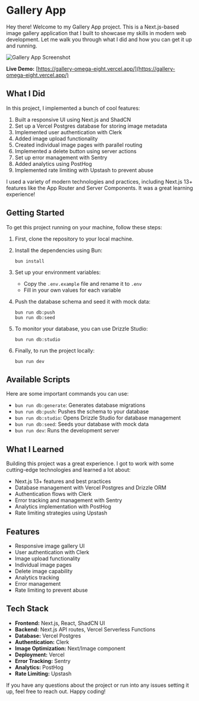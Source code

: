 # Gallery App

Hey there! Welcome to my Gallery App project. This is a Next.js-based image gallery application that I built to showcase my skills in modern web development. Let me walk you through what I did and how you can get it up and running.

![Gallery App Screenshot](https://via.placeholder.com/1200x650.png?text=Gallery+App+Screenshot)

**Live Demo:** [https://gallery-omega-eight.vercel.app/](https://gallery-omega-eight.vercel.app/)

## What I Did

In this project, I implemented a bunch of cool features:

1. Built a responsive UI using Next.js and ShadCN
2. Set up a Vercel Postgres database for storing image metadata
3. Implemented user authentication with Clerk
4. Added image upload functionality
5. Created individual image pages with parallel routing
6. Implemented a delete button using server actions
7. Set up error management with Sentry
8. Added analytics using PostHog
9. Implemented rate limiting with Upstash to prevent abuse

I used a variety of modern technologies and practices, including Next.js 13+ features like the App Router and Server Components. It was a great learning experience!

## Getting Started

To get this project running on your machine, follow these steps:

1. First, clone the repository to your local machine.

2. Install the dependencies using Bun:

   ```
   bun install
   ```

3. Set up your environment variables:

   - Copy the `.env.example` file and rename it to `.env`
   - Fill in your own values for each variable

4. Push the database schema and seed it with mock data:

   ```
   bun run db:push
   bun run db:seed
   ```

5. To monitor your database, you can use Drizzle Studio:

   ```
   bun run db:studio
   ```

6. Finally, to run the project locally:
   ```
   bun run dev
   ```

## Available Scripts

Here are some important commands you can use:

- `bun run db:generate`: Generates database migrations
- `bun run db:push`: Pushes the schema to your database
- `bun run db:studio`: Opens Drizzle Studio for database management
- `bun run db:seed`: Seeds your database with mock data
- `bun run dev`: Runs the development server

## What I Learned

Building this project was a great experience. I got to work with some cutting-edge technologies and learned a lot about:

- Next.js 13+ features and best practices
- Database management with Vercel Postgres and Drizzle ORM
- Authentication flows with Clerk
- Error tracking and management with Sentry
- Analytics implementation with PostHog
- Rate limiting strategies using Upstash

## Features

- Responsive image gallery UI
- User authentication with Clerk
- Image upload functionality
- Individual image pages
- Delete image capability
- Analytics tracking
- Error management
- Rate limiting to prevent abuse

## Tech Stack

- **Frontend:** Next.js, React, ShadCN UI
- **Backend:** Next.js API routes, Vercel Serverless Functions
- **Database:** Vercel Postgres
- **Authentication:** Clerk
- **Image Optimization:** Next/Image component
- **Deployment:** Vercel
- **Error Tracking:** Sentry
- **Analytics:** PostHog
- **Rate Limiting:** Upstash

If you have any questions about the project or run into any issues setting it up, feel free to reach out. Happy coding!

